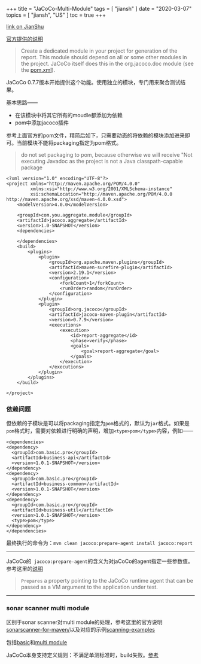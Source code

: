 +++
title = "JaCoCo-Multi-Module"
tags = [
    "jiansh"
]
date = "2020-03-07"
topics = [
    "jiansh",
    "US"
]
toc = true
+++



[link on JianShu](https://www.jianshu.com/p/a65f9b99105e)

[官方提供的说明](https://github.com/jacoco/jacoco/wiki/MavenMultiModule)

>Create a dedicated module in your project for generation of the report. This module should depend on all or some other modules in the project. JaCoCo itself does this in the org.jacoco.doc module (see the [pom.xml](https://github.com/jacoco/jacoco/blob/98a2a41e30f2044b151e4a986cac032961a5abb8/org.jacoco.doc/pom.xml)).

JaCoCo 0.7.7版本开始提供这个功能。使用独立的模块，专门用来聚合测试结果。

基本思路——

- 在该模块中将其它所有的moudle都添加为依赖
- pom中添加jacoco插件 

参考上面官方的pom文件，精简后如下，只需要动态的将依赖的模块添加进来即可。当前模块不能将packaging指定为pom格式。

>do not set packaging to pom, because otherwise we will receive "Not executing Javadoc as the project is not a Java classpath-capable package

```
<?xml version="1.0" encoding="UTF-8"?>
<project xmlns="http://maven.apache.org/POM/4.0.0"
         xmlns:xsi="http://www.w3.org/2001/XMLSchema-instance"
         xsi:schemaLocation="http://maven.apache.org/POM/4.0.0 http://maven.apache.org/xsd/maven-4.0.0.xsd">
    <modelVersion>4.0.0</modelVersion>

    <groupId>com.you.aggregate.module</groupId>
    <artifactId>jacoco.aggregate</artifactId>
    <version>1.0-SNAPSHOT</version>
    <dependencies>

    </dependencies>
    <build>
        <plugins>
            <plugin>
                <groupId>org.apache.maven.plugins</groupId>
                <artifactId>maven-surefire-plugin</artifactId>
                <version>2.19.1</version>
                <configuration>
                    <forkCount>1</forkCount>
                    <runOrder>random</runOrder>
                </configuration>
            </plugin>
            <plugin>
                <groupId>org.jacoco</groupId>
                <artifactId>jacoco-maven-plugin</artifactId>
                <version>0.7.9</version>
                <executions>
                    <execution>
                        <id>report-aggregate</id>
                        <phase>verify</phase>
                        <goals>
                            <goal>report-aggregate</goal>
                        </goals>
                    </execution>
                </executions>
            </plugin>
        </plugins>
    </build>

</project>

```

### 依赖问题

但依赖的子模块是可以将packaging指定为`pom`格式的，默认为`jar`格式。如果是`pom`格式时，需要对依赖进行明确的声明，增加`<type>pom</type>`内容，例如——

```
<dependencies> 
<dependency>
  <groupId>com.basic.pro</groupId>
  <artifactId>business-api</artifactId>
  <version>1.0.1-SNAPSHOT</version>
</dependency>
<dependency>
  <groupId>com.basic.pro</groupId>
  <artifactId>business-common</artifactId>
  <version>1.0.1-SNAPSHOT</version>
</dependency>
<dependency>
  <groupId>com.basic.pro</groupId>
  <artifactId>business-util</artifactId>
  <version>1.0.1-SNAPSHOT</version>
  <type>pom</type>
</dependency>
</dependencies>  
```

最终执行的命令为：`mvn clean jacoco:prepare-agent install jacoco:report`

--- 

JaCoCo的` jacoco:prepare-agent`的含义为对jaCoCo的agent指定一些参数值。参考这里的[说明](https://stackoverflow.com/a/45973128)


>`Prepares` a property pointing to the JaCoCo runtime agent that can be
passed as a VM argument to the application under test.

---

### sonar scanner multi module

区别于sonar scanner对multi module的处理，参考这里的官方说明[sonarscanner-for-maven/](https://docs.sonarqube.org/latest/analysis/scan/sonarscanner-for-maven/)以及对应的示例[scanning-examples](https://github.com/SonarSource/sonar-scanning-examples/tree/master/sonarqube-scanner-maven)

包括[basic](https://github.com/SonarSource/sonar-scanning-examples/tree/master/sonarqube-scanner-maven/maven-basic)和[multi module](https://github.com/SonarSource/sonar-scanning-examples/tree/master/sonarqube-scanner-maven/maven-multimodule)

JaCoCo本身支持定义规则：不满足单测标准时，build失败。[参考](https://stackoverflow.com/questions/41891739/how-to-fail-a-maven-build-if-junit-coverage-falls-below-certain-threshold)



























